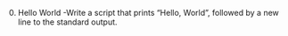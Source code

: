 0. Hello World -Write a script that prints “Hello, World”, followed by a new line to the standard output.

